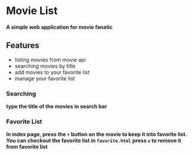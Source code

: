 # Movie List
**A simple web application for movie fanatic**
## Features
+ listing movies from movie api
+ searching movies by title
+ add movies to your favorite list
+ manage your favorite list
### Searching
__type the title of the movies in search bar__
### Favorite List
__In index page, press the `+` button on the movie to keep it into favorite list.__
**You can checkout the favorite list in `favorite.html`**
**press `x` to remove it from favorite list**
